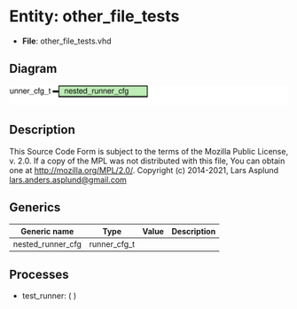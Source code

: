 # Entity: other_file_tests

- **File**: other_file_tests.vhd
## Diagram

![Diagram](other_file_tests.svg "Diagram")
## Description

This Source Code Form is subject to the terms of the Mozilla Public
License, v. 2.0. If a copy of the MPL was not distributed with this file,
You can obtain one at http://mozilla.org/MPL/2.0/.
Copyright (c) 2014-2021, Lars Asplund lars.anders.asplund@gmail.com
## Generics

| Generic name      | Type         | Value | Description |
| ----------------- | ------------ | ----- | ----------- |
| nested_runner_cfg | runner_cfg_t |       |             |
## Processes
- test_runner: (  )
